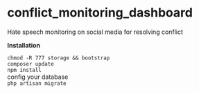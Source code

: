 # conflict_monitoring_dashboard
Hate speech monitoring on social media for resolving conflict

**Installation**  

`chmod -R 777 storage && bootstrap`  
`composer update`  
`npm install`  
config your database  
`php artisan migrate`  

